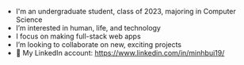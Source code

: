 * I'm an undergraduate student, class of 2023, majoring in Computer Science
* I’m interested in human, life, and technology
* I focus on making full-stack web apps
* I’m looking to collaborate on new, exciting projects
* :briefcase: My LinkedIn account: https://www.linkedin.com/in/minhbui19/

